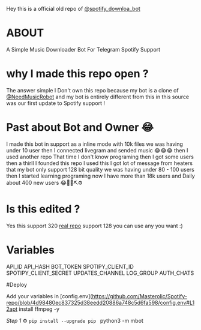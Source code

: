Hey this is a official old  repo of [@spotify_downloa_bot](https://t.me/Spotify_downloa_bot)
# ABOUT
A Simple Music Downloader Bot For Telegram Spotify Support
# why I made this repo open ?
The answer simple I Don't own this repo because my bot is a clone of [@NeedMusicRobot](https://t.me/NeedMusicRobot) and my bot
is entirely different from this in this source was our first update to Spotify support !
# Past about Bot and Owner 😂
I made this bot in support as a inline mode with 10k files we was having under 10 user then I connected livegram and sended music 😂😂😂 then I used another repo That time I don't know programing then I got some users then a thirll I founded this repo I used this I got lot of message from heaters that my bot only support 128 bit quality we was having under 80 - 100 users then I started learning programing now I have more than 18k users and Daily about 400 new users 😂💞🥳⛏️⚙️
# Is this edited ? 

Yes this support 320 [real repo](https://github.com/rozari0/NeedMusicRobot) support 128 you can use any you want :)

# Variables

API_ID API_HASH BOT_TOKEN SPOTIPY_CLIENT_ID SPOTIPY_CLIENT_SECRET UPDATES_CHANNEL LOG_GROUP  AUTH_CHATS

#Deploy

Add your variables in [config.env](https://github.com/Masterolic/Spotify-repo/blob/4d98480ec837325d38eedd20886a748c5d6fa598/config.env#L12apt install ffmpeg -y 

*Step 1* ⚙️ `pip install --upgrade pip `
python3 -m mbot  
